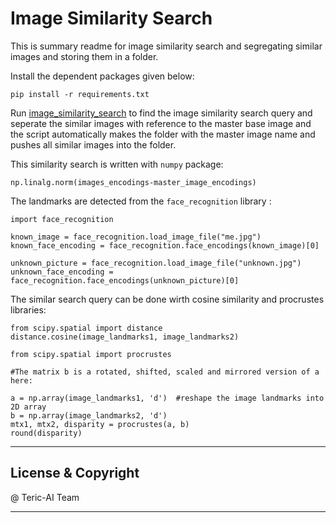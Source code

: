 # Image Similarity Search

This is summary readme for image similarity search and segregating similar images and storing them in a folder.  

Install the dependent packages given below:

```
pip install -r requirements.txt
```

Run [image_similarity_search](image_similarity_search.py) to find the image similarity search query and seperate the similar images with reference to the master base image and the script automatically makes the folder with the master image name and pushes all similar images into the folder. 

This similarity search is written with `numpy` package:
```
np.linalg.norm(images_encodings-master_image_encodings)
```
The landmarks are detected from the `face_recognition` library : 

```
import face_recognition

known_image = face_recognition.load_image_file("me.jpg")
known_face_encoding = face_recognition.face_encodings(known_image)[0]

unknown_picture = face_recognition.load_image_file("unknown.jpg")
unknown_face_encoding = face_recognition.face_encodings(unknown_picture)[0]
```

The similar search query can be done wirth cosine similarity and procrustes libraries:

```
from scipy.spatial import distance
distance.cosine(image_landmarks1, image_landmarks2)
```

```
from scipy.spatial import procrustes

#The matrix b is a rotated, shifted, scaled and mirrored version of a here:

a = np.array(image_landmarks1, 'd')  #reshape the image landmarks into 2D array
b = np.array(image_landmarks2, 'd')
mtx1, mtx2, disparity = procrustes(a, b)
round(disparity)
```


---
## License & Copyright

@ Teric-AI Team

***
